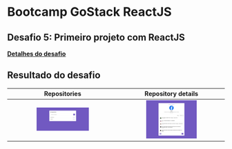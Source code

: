 # Bootcamp GoStack ReactJS

## Desafio 5: Primeiro projeto com ReactJS

**[Detalhes do desafio](https://github.com/Rocketseat/bootcamp-gostack-desafio-05#desafio-05-aplica%C3%A7%C3%A3o-com-reactjs)**

## Resultado do desafio

**Repositories**           |  **Repository details**
:-------------------------:|:-------------------------:
<img src="./.github/repositories-list.png" width="50%">  |  <img src="./.github/repository-details.png" width="50%">
